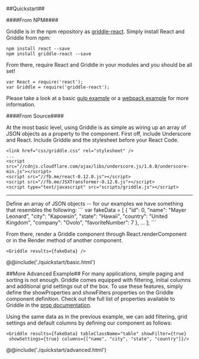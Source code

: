 ##Quickstart##

####From NPM####

Griddle is in the npm repository as <a href="https://www.npmjs.org/package/griddle-react">griddle-react</a>. Simply install React and Griddle from npm:
```
npm install react --save
npm install griddle-react --save
```
From there, require React and Griddle in your modules and you should be all set!
```
var React = require('react');
var Griddle = require('griddle-react');
```
Please take a look at a basic [gulp example](https://github.com/ryanlanciaux/griddle-gulp-test) or a [webpack example](https://github.com/ryanlanciaux/griddle-webpack-test) for more information.

####From Source####

At the most basic level, using Griddle is as simple as wiring up an array of JSON objects as a property to the component. First off, include Underscore and React. Include Griddle and the stylesheet before your React Code.

```
<link href="css/griddle.css" rel="stylesheet" />
...
<script src="//cdnjs.cloudflare.com/ajax/libs/underscore.js/1.6.0/underscore-min.js"></script>
<script src="//fb.me/react-0.12.0.js"></script>
<script src="//fb.me/JSXTransformer-0.12.0.js"></script>
<script type="text/javascript" src="scripts/griddle.js"></script>
```
<hr/>
Define an array of JSON objects -- for our examples we have something that resembles the following:
```
var fakeData =  [
  {
    "id": 0,
    "name": "Mayer Leonard",
    "city": "Kapowsin",
    "state": "Hawaii",
    "country": "United Kingdom",
    "company": "Ovolo",
    "favoriteNumber": 7
  },
  ...
];
```

From there, render a Griddle component through React.renderComponent or in the Render method of another component. 

```
<Griddle results={fakeData} />
```


@@include('./quickstart/basic.html')

<a name="advanced"></a>
##More Advanced Example##
For many applications, simple paging and sorting is not enough. Griddle comes equipped with filtering, initial columns and additional grid settings out of the box. To use these features, simply define the showProperties and showFilters properties on the Griddle component definition. Check out the full list of properties available to Griddle in the [prop documentation](properties.html).

Using the same data as in the previous example, we can add filtering, grid settings and default columns by defining our component as follows:

```
<Griddle results={fakeData} tableClassName="table" showFilter={true}
 showSettings={true} columns={["name", "city", "state", "country"]}/>
```

@@include('./quickstart/advanced.html')
